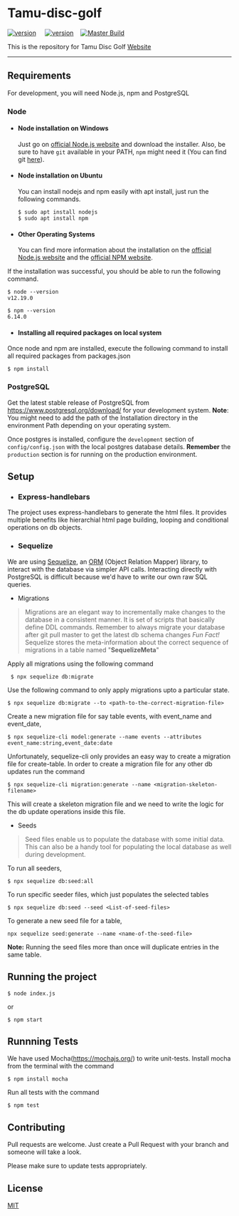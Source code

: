
# Tamu-disc-golf
[![version](https://img.shields.io/badge/node-12.9.0-brightgreen.svg)](https://nodejs.org/en/)&nbsp;&nbsp;&nbsp;&nbsp; [![version](https://img.shields.io/badge/npm-6.14.0-success.svg)](https://www.npmjs.com/)&nbsp;&nbsp;&nbsp;&nbsp;[![Master Build](https://github.com/acramer/tamu-disc-golf/workflows/Node.js%20CI/badge.svg?branch=master)](https://github.com/acramer/tamu-disc-golf/actions?query=workflow%3A%22Node.js+CI%22+branch%3Amaster)

This is the repository for Tamu Disc Golf [Website](http://tamudiscgolf.herokuapp.com/client/index.html)

---
## Requirements
For development, you will need Node.js, npm and PostgreSQL
### Node
- #### Node installation on Windows

  Just go on [official Node.js website](https://nodejs.org/) and download the installer.
Also, be sure to have `git` available in your PATH, `npm` might need it (You can find git [here](https://git-scm.com/)).

- #### Node installation on Ubuntu

  You can install nodejs and npm easily with apt install, just run the following commands.

      $ sudo apt install nodejs
      $ sudo apt install npm

- #### Other Operating Systems
  You can find more information about the installation on the [official Node.js website](https://nodejs.org/) and the [official NPM website](https://npmjs.org/).

If the installation was successful, you should be able to run the following command.

    $ node --version
    v12.19.0

    $ npm --version
    6.14.0
  - #### Installing all required packages on local system
Once node and npm are installed, execute the following command to install all required packages from packages.json

  `$ npm install`

### PostgreSQL
Get the latest stable release of PostgreSQL from https://www.postgresql.org/download/ for your development system.
**Note**: You might need to add the path of the Installation directory in the environment Path depending on your operating system.

Once postgres is installed, configure the `development` section of `config/config.json` with the local postgres database details.
**Remember** the `production` section is for running on the production environment.

## Setup
 - ### Express-handlebars
The project uses express-handlebars to generate the html files. It provides multiple benefits like hierarchial html page building, looping and conditional operations on db objects.

 - ### Sequelize
We are using  [Sequelize](https://github.com/sequelize/sequelize), an [ORM](https://en.wikipedia.org/wiki/Object-relational_mapping)  (Object Relation Mapper) library, to interact with the database via simpler API calls. Interacting directly with PostgreSQL is difficult because we'd have to write our own raw SQL queries.

 * Migrations

> Migrations are an elegant way to incrementally make changes to the database in a consistent manner.  It is set of scripts that basically define DDL commands.
> Remember to always migrate your database after git pull master to get the latest db schema changes
> *Fun Fact!* Sequelize stores the meta-information about the correct sequence of migrations in a table named "**SequelizeMeta**"

Apply all migrations using the following command

     $ npx sequelize db:migrate
Use the following command to only apply migrations upto a particular state.

    $ npx sequelize db:migrate --to <path-to-the-correct-migration-file>

Create a new migration file for say table events, with event_name and event_date,
```console
$ npx sequelize-cli model:generate --name events --attributes event_name:string,event_date:date
```
Unfortunately, sequelize-cli only provides an easy way to create a migration file for create-table. In order to create a migration file for any other db updates run the command
```console
$ npx sequelize-cli migration:generate --name <migration-skeleton-filename>
```
This will create a skeleton migration file and we need to write the logic for the db update operations inside this file.

 * Seeds
> Seed files enable us to populate the database with some initial data. This can also be a handy tool for populating the local database as well during development.
>
 To run all seeders,
 ```
 $ npx sequelize db:seed:all
```

To run specific seeder files, which just populates the selected tables
 ```
 $ npx sequelize db:seed --seed <List-of-seed-files>
```

To generate a new seed file for a table,
```
npx sequelize seed:generate --name <name-of-the-seed-file>
```
**Note:** Running the seed files more than once will duplicate entries in the same table.

## Running the project

    $ node index.js
   or

    $ npm start

## Runnning Tests
We have used Mocha(https://mochajs.org/) to write unit-tests. Install mocha from the terminal with the command

    $ npm install mocha

Run all tests with the command

    $ npm test

## Contributing
Pull requests are welcome. Just create a Pull Request with your branch and someone will take a look.

Please make sure to update tests appropriately.

## License
[MIT](https://choosealicense.com/licenses/mit/)

